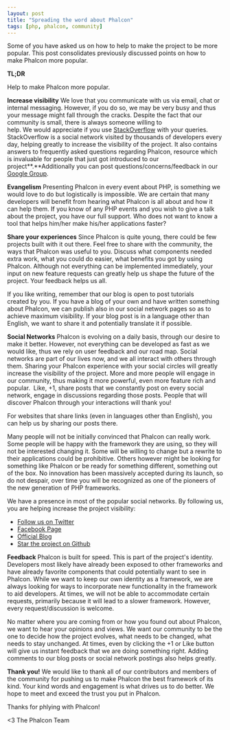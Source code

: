```yaml
---
layout: post
title: "Spreading the word about Phalcon"
tags: [php, phalcon, community]
---
```

Some of you have asked us on how to help to make the project to be more popular. This post consolidates previously discussed points on how to make Phalcon more popular.

**TL;DR**

Help to make Phalcon more popular.

<!--more-->
**Increase visibility**
We love that you communicate with us via email, chat or internal messaging. However, if you do so, we may be very busy and thus your message might fall through the cracks. Despite the fact that our community is small, there is always someone willing to help. We would appreciate if you use [StackOverflow](http://stackoverflow.com/questions/tagged/phalcon) with your queries. StackOverflow is a social network visited by thousands of developers every day, helping greatly to increase the visibility of the project. It also contains answers to frequently asked questions regarding Phalcon, resource which is invaluable for people that just got introduced to our project**.**Additionally you can post questions/concerns/feedback in our [Google Group](https://groups.google.com/forum/#!forum/phalcon).

**Evangelism**
Presenting Phalcon in every event about PHP, is something we would love to do but logistically is impossible. We are certain that many developers will benefit from hearing what Phalcon is all about and how it can help them. If you know of any PHP events and you wish to give a talk about the project, you have our full support. Who does not want to know a tool that helps him/her make his/her applications faster?

**Share your experiences**
Since Phalcon is quite young, there could be few projects built with it out there. Feel free to share with the community, the ways that Phalcon was useful to you. Discuss what components needed extra work, what you could do easier, what benefits you got by using Phalcon. Although not everything can be implemented immediately, your input on new feature requests can greatly help us shape the future of the project. Your feedback helps us all. 

If you like writing, remember that our blog is open to post tutorials created by you. If you have a blog of your own and have written something about Phalcon, we can publish also in our social network pages so as to achieve maximum visibility. If your blog post is in a language other than English, we want to share it and potentially translate it if possible.

**Social Networks**
Phalcon is evolving on a daily basis, through our desire to make it better. However, not everything can be developed as fast as we would like, thus we rely on user feedback and our road map. Social networks are part of our lives now, and we all interact with others through them. Sharing your Phalcon experience with your social circles will greatly increase the visibility of the project. More and more people will engage in our community, thus making it more powerful, even more feature rich and popular.  Like, +1, share posts that we constantly post on every social network, engage in discussions regarding those posts. People that will discover Phalcon through your interactions will thank you!

For websites that share links (even in languages other than English), you can help us by sharing our posts there.


Many people will not be initially convinced that Phalcon can really work. Some people will be happy with the framework they are using, so they will not be interested changing it. Some will be willing to change but a rewrite to their applications could be prohibitive. Others however might be looking for something like Phalcon or be ready for something different, something out of the box. No innovation has been massively accepted during its launch, so do not despair, over time you will be recognized as one of the pioneers of the new generation of PHP frameworks.

We have a presence in most of the popular social networks. By following us, you are helping increase the project visibility:

- [Follow us on Twitter](http://twitter.com/phalconphp)
- [Facebook Page](http://www.facebook.com/pages/Phalcon/134230726685897)
- [Official Blog](http://blog.phalcon.io)
- [Star the project on Github](https://github.com/phalcon/cphalcon)

**Feedback**
 Phalcon is built for speed. This is part of the project's identity. Developers most likely have already been exposed to other frameworks and have already favorite components that could potentially want to see in Phalcon. While we want to keep our own identity as a framework, we are always looking for ways to incorporate new functionality in the framework to aid developers. At times, we will not be able to accommodate certain requests, primarily because it will lead to a slower framework. However, every request/discussion is welcome.

No matter where you are coming from or how you found out about Phalcon, we want to hear your opinions and views. We want our community to be the one to decide how the project evolves, what needs to be changed, what needs to stay unchanged. At times, even by clicking the +1 or Like button will give us instant feedback that we are doing something right. Adding comments to our blog posts or social network postings also helps greatly.

**Thank you!**
We would like to thank all of our contributors and members of the community for pushing us to make Phalcon the best framework of its kind. Your kind words and engagement is what drives us to do better. We hope to meet and exceed the trust you put in Phalcon.

Thanks for phlying with Phalcon!


<3 The Phalcon Team
